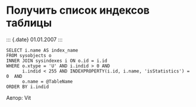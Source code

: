 Получить список индексов таблицы
================================

::: {.date}
01.01.2007
:::

    SELECT i.name AS index_name
    FROM sysobjects o 
    INNER JOIN sysindexes i ON o.id = i.id
    WHERE o.xtype = 'U' AND i.indid > 0 AND 
          i.indid < 255 AND INDEXPROPERTY(i.id, i.name, 'isStatistics') = 0  AND 
          o.name = @TableName
    ORDER BY i.indid

Автор: Vit

